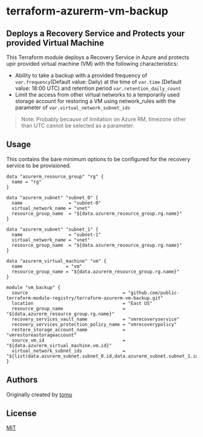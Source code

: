 # terraform-azurerm-vm-backup
## Deploys a Recovery Service and Protects your provided Virtual Machine

This Terraform module deploys a Recovery Service in Azure and protects upir provided virtual machine (VM) with the following characteristics:

- Ability to take a backup with a provided frequency of `var.frequency`(Default value: Daily) at the time of `var.time` (Default value: 18:00 UTC) and retention period `var.retention_daily_count`
- Limit the access from other virtual networks to a temporarily used storage account for restoring a VM using network_rules with the parameter of `var.virtual_network_subnet_ids`

> Note: Probably because of limitation on Azure RM, timezone other than UTC cannot be selected as a parameter.

## Usage

This contains the bare minimum options to be configured for the recovery service to be provisioned.

```hcl
data "azurerm_resource_group" "rg" {
  name = "rg"
}

data "azurerm_subnet" "subnet_0" {
  name                 = "subnet-0"
  virtual_network_name = "vnet"
  resource_group_name  = "${data.azurerm_resource_group.rg.name}"
}

data "azurerm_subnet" "subnet_1" {
  name                 = "subnet-1"
  virtual_network_name = "vnet"
  resource_group_name  = "${data.azurerm_resource_group.rg.name}"
}

data "azurerm_virtual_machine" "vm" {
  name                = "vm"
  resource_group_name = "${data.azurerm_resource_group.rg.name}"
}

module "vm_backup" {
  source                                   = "github.com/public-terraform-module-registry/terraform-azurerm-vm-backup.git"
  location                                 = "East US"
  resource_group_name                      = "${data.azurerm_resource_group.rg.name}"
  recovery_services_vault_name             = "vmrecoveryservice"
  recovery_services_protection_policy_name = "vmrecoverypolicy"
  restore_storage_account_name             = "vmrestoreastorageaccount"
  source_vm_id                             = "${data.azurerm_virtual_machine.vm.id}"
  virtual_network_subnet_ids               = "${list(data.azurerm_subnet.subnet_0.id,data.azurerm_subnet.subnet_1.id)}"
}
```

## Authors

Originally created by [tomu](https://github.com/nm7-jp)

## License

[MIT](LICENSE)

